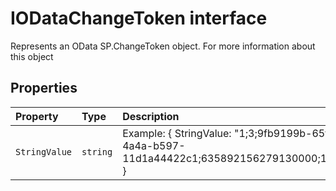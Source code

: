 # IODataChangeToken interface





Represents an OData SP.ChangeToken object. For more information about this object




## Properties

| Property	   | Type	| Description|
|:-------------|:-------|:-----------|
|`StringValue`      | `string` | Example: { StringValue: "1;3;9fb9199b-65f2-4a4a-b597-11d1a44422c1;635892156279130000;10721" } |






